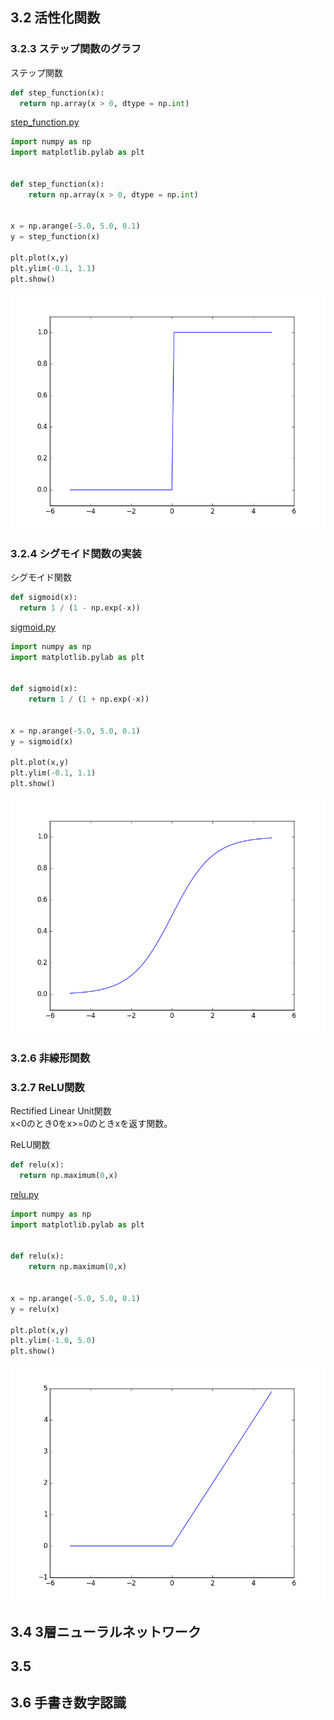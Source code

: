 ## 3.2 活性化関数

### 3.2.3 ステップ関数のグラフ
ステップ関数
```python
def step_function(x):
  return np.array(x > 0, dtype = np.int)
```

[step_function.py](./step_function.py)
```python
import numpy as np
import matplotlib.pylab as plt


def step_function(x):
    return np.array(x > 0, dtype = np.int)


x = np.arange(-5.0, 5.0, 0.1)
y = step_function(x)

plt.plot(x,y)
plt.ylim(-0.1, 1.1)
plt.show()

```

![ステップ関数](./fig3-6.png)


### 3.2.4 シグモイド関数の実装
シグモイド関数
```python
def sigmoid(x):
  return 1 / (1 - np.exp(-x))
```

[sigmoid.py](./sigmoid.py)
```python
import numpy as np
import matplotlib.pylab as plt


def sigmoid(x):
    return 1 / (1 + np.exp(-x))


x = np.arange(-5.0, 5.0, 0.1)
y = sigmoid(x)

plt.plot(x,y)
plt.ylim(-0.1, 1.1)
plt.show()

```

![シグモイド関数](./fig3-7.png)

### 3.2.6 非線形関数

### 3.2.7 ReLU関数
Rectified Linear Unit関数   
x<0のとき0をx>=0のときxを返す関数。  


ReLU関数
```python
def relu(x):
  return np.maximum(0,x)
```

[relu.py](./relu.py)
```python
import numpy as np
import matplotlib.pylab as plt


def relu(x):
    return np.maximum(0,x)


x = np.arange(-5.0, 5.0, 0.1)
y = relu(x)

plt.plot(x,y)
plt.ylim(-1.0, 5.0)
plt.show()

```

![ReLU関数](fig3-9.png)


## 3.4 3層ニューラルネットワーク

## 3.5

## 3.6 手書き数字認識

